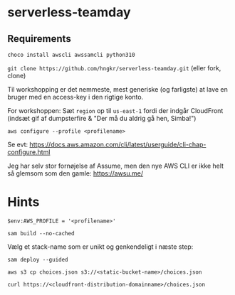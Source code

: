# serverless-teamday

## Requirements

`choco install awscli awssamcli python310`

`git clone https://github.com/hngkr/serverless-teamday.git` (eller fork, clone)

Til workshopping er det nemmeste, mest generiske (og farligste) at lave en bruger med en access-key i den rigtige konto.

For workshoppen: Sæt `region` op til `us-east-1` fordi der indgår CloudFront (indsæt gif af dumpsterfire & "Der må du aldrig gå hen, Simba!")

`aws configure --profile <profilename>`

Se evt: https://docs.aws.amazon.com/cli/latest/userguide/cli-chap-configure.html

Jeg har selv stor fornøjelse af Assume, men den nye AWS CLI er ikke helt så glemsom som den gamle: https://awsu.me/

# Hints

`$env:AWS_PROFILE = '<profilename>'`

`sam build --no-cached`

Vælg et stack-name som er unikt og genkendeligt i næste step:

`sam deploy --guided`

`aws s3 cp choices.json s3://<static-bucket-name>/choices.json`

`curl https://<cloudfront-distribution-domainname>/choices.json`
